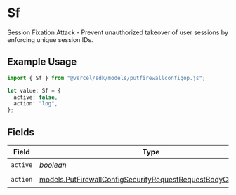 # Sf

Session Fixation Attack - Prevent unauthorized takeover of user sessions by enforcing unique session IDs.

## Example Usage

```typescript
import { Sf } from "@vercel/sdk/models/putfirewallconfigop.js";

let value: Sf = {
  active: false,
  action: "log",
};
```

## Fields

| Field                                                                                                                                | Type                                                                                                                                 | Required                                                                                                                             | Description                                                                                                                          |
| ------------------------------------------------------------------------------------------------------------------------------------ | ------------------------------------------------------------------------------------------------------------------------------------ | ------------------------------------------------------------------------------------------------------------------------------------ | ------------------------------------------------------------------------------------------------------------------------------------ |
| `active`                                                                                                                             | *boolean*                                                                                                                            | :heavy_check_mark:                                                                                                                   | N/A                                                                                                                                  |
| `action`                                                                                                                             | [models.PutFirewallConfigSecurityRequestRequestBodyCrsSfAction](../models/putfirewallconfigsecurityrequestrequestbodycrssfaction.md) | :heavy_check_mark:                                                                                                                   | N/A                                                                                                                                  |